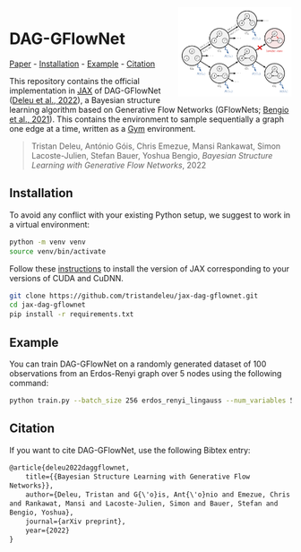 <img src="_assets/dag_gflownet.png" align="right" width="40%"/>

# DAG-GFlowNet

[Paper](https://arxiv.org/abs/2202.13903) - [Installation](#installation) - [Example](#example) - [Citation](#citation)

This repository contains the official implementation in [JAX](https://github.com/google/jax) of DAG-GFlowNet ([Deleu et al., 2022](https://arxiv.org/abs/2202.13903)), a Bayesian structure learning algorithm based on Generative Flow Networks (GFlowNets; [Bengio et al., 2021](http://folinoid.com/w/gflownet/)). This contains the environment to sample sequentially a graph one edge at a time, written as a [Gym](https://github.com/openai/gym) environment.

> Tristan Deleu, António Góis, Chris Emezue, Mansi Rankawat, Simon Lacoste-Julien, Stefan Bauer, Yoshua Bengio, *Bayesian Structure Learning with Generative Flow Networks*, 2022

## Installation
To avoid any conflict with your existing Python setup, we suggest to work in a virtual environment:
```bash
python -m venv venv
source venv/bin/activate
```
Follow these [instructions](https://github.com/google/jax#installation) to install the version of JAX corresponding to your versions of CUDA and CuDNN.
```bash
git clone https://github.com/tristandeleu/jax-dag-gflownet.git
cd jax-dag-gflownet
pip install -r requirements.txt
```

## Example
You can train DAG-GFlowNet on a randomly generated dataset of 100 observations from an Erdos-Renyi graph over 5 nodes using the following command:
```bash
python train.py --batch_size 256 erdos_renyi_lingauss --num_variables 5 --num_edges 5 --num_samples 100
```

## Citation
If you want to cite DAG-GFlowNet, use the following Bibtex entry:
```
@article{deleu2022daggflownet,
    title={{Bayesian Structure Learning with Generative Flow Networks}},
    author={Deleu, Tristan and G{\'o}is, Ant{\'o}nio and Emezue, Chris and Rankawat, Mansi and Lacoste-Julien, Simon and Bauer, Stefan and Bengio, Yoshua},
    journal={arXiv preprint},
    year={2022}
}
```
